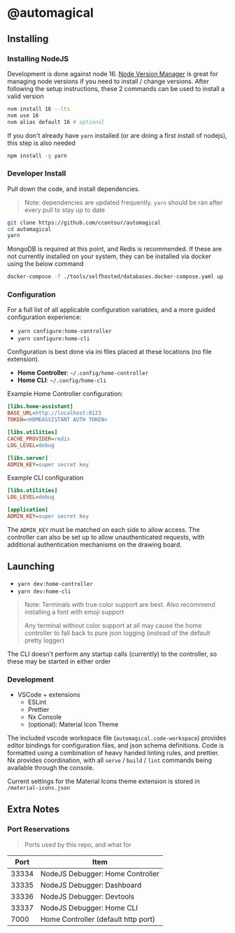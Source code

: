# @automagical

## Installing

### Installing NodeJS

Development is done against node 16. [Node Version Manager](https://github.com/nvm-sh/nvm) is great for managing node versions if you need to install / change versions. After following the setup instructions, these 2 commands can be used to install a valid version

```bash
nvm install 16 --lts
nvm use 16
nvm alias default 16 # optional
```

If you don't already have `yarn` installed (or are doing a first install of nodejs), this step is also needed

```bash
npm install -g yarn
```

### Developer Install

Pull down the code, and install dependencies.

> Note: dependencies are updated frequently. `yarn` should be ran after every pull to stay up to date

```bash
git clone https://github.com/ccontour/automagical
cd automagical
yarn
```

MongoDB is required at this point, and Redis is recommended. If these are not currently installed on your system, they can be installed via docker using the below command

```bash
docker-compose -f ./tools/selfhosted/databases.docker-compose.yaml up -d
```

### Configuration

For a full list of all applicable configuration variables, and a more guided configuration experience:

- `yarn configure:home-controller`
- `yarn configure:home-cli`

Configuration is best done via ini files placed at these locations (no file extension).

- **Home Controller**: `~/.config/home-controller`
- **Home CLI**: `~/.config/home-cli`

Example Home Controller configuration:

```ini
[libs.home-assistant]
BASE_URL=http://localhost:8123
TOKEN=<HOMEASSISTANT AUTH TOKEN>

[libs.utilities]
CACHE_PROVIDER=redis
LOG_LEVEL=debug

[libs.server]
ADMIN_KEY=super secret key
```

Example CLI configuration

```ini
[libs.utilities]
LOG_LEVEL=debug

[application]
ADMIN_KEY=super secret key
```

The `ADMIN_KEY` must be matched on each side to allow access. The controller can also be set up to allow unauthenticated requests, with additional authentication mechanisms on the drawing board.

## Launching

- `yarn dev:home-controller`
- `yarn dev:home-cli`

> Note: Terminals with true color support are best. Also recommend installing a font with emoji support
>
> Any terminal without color support at all may cause the home controller to fall back to pure json logging (instead of the default pretty logger)

The CLI doesn't perform any startup calls (currently) to the controller, so these may be started in either order

### Development

- VSCode + extensions
  - ESLint
  - Prettier
  - Nx Console
  - (optional): Material Icon Theme

The included vscode workspace file (`automagical.code-workspace`) provides editor bindings for configuration files, and json schema definitions.
Code is formatted using a combination of heavy handed linting rules, and prettier.
Nx provides coordination, with all `serve` / `build` / `lint` commands being available through the console.

Current settings for the Material Icons theme extension is stored in `/material-icons.json`

## Extra Notes

### Port Reservations

> Ports used by this repo, and what for

| Port | Item |
| --- | --- |
| 33334 | NodeJS Debugger: Home Controller |
| 33335 | NodeJS Debugger: Dashboard |
| 33336 | NodeJS Debugger: Devtools |
| 33337 | NodeJS Debugger: Home CLI |
| 7000 | Home Controller (default http port) |

